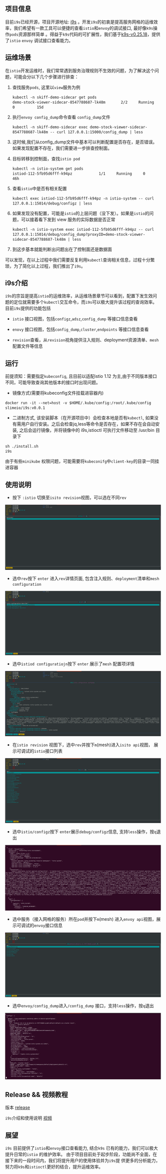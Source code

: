 ## 项目信息

目前`i9s`已经开源，项目开源地址: [i9s](https://github.com/slime-io/i9s) 。开发`i9s`的初衷是提高服务网格的运维效率，我们希望有一款工具可以便捷的查看`istio`和`envoy`的调试接口, 最好像`k9s`操作`pods`资源那样简单 。得益于`k9s`代码的可扩展性，我们基于[k9s-v0.25.18](https://github.com/derailed/k9s/releases/tag/v0.25.18)，提供了`istio` `envoy` 调试接口查看能力。

## 运维场景

在`istio`开发运维时，我们常常遇到服务治理规则不生效的问题，为了解决这个问题，可能会分以下几个步骤进行排查：

1. 查找服务`pods`, 这里以`view`服务为例
   ```
   kubectl -n skiff-demo-sidecar get pods
   demo-stock-viewer-sidecar-8547788687-lk48m       2/2     Running   0          15d
   ```

2. 执行`envoy config_dump`命令查看 `config_dump`文件
   ```
   kubectl -n skiff-demo-sidecar exec demo-stock-viewer-sidecar-8547788687-lk48m -- curl 127.0.0.1:15000/config_dump | less
   ```

3. 这时候,我们从config_dump文件中基本可以判断配置是否存在，是否错误。如果发现配置不存在，我们需要进一步排查控制面。

4. 目标转移到控制面，查找`istio pod`
   ```
   kubectl -n istio-system get pods
   istiod-112-5fb95d6fff-k94pz            1/1     Running     0          46h
   ```

5. 查看`istio`中是否有相关配置
   ```
   kubectl exec istiod-112-5fb95d6fff-k94pz -n istio-system -- curl 127.0.0.1:15014/debug/configz | less
   ```

6. 如果发现没有配置，可能是`istio`的上层问题（没下发）。如果是`istio`的问题，可以接着看下发到 view 服务的实际数据是否正常
   ```
   kubectl -n istio-system exec istiod-112-5fb95d6fff-k94pz -- curl 127.0.0.1:15014/debug/config_dump?proxyID=demo-stock-viewer-sidecar-8547788687-lk48m | less
   ```

7. 到这步基本就能判断出问题出在了控制面还是数据面

可以发现，在以上过程中我们需要反复利用`kubectl`查询相关信息，过程十分繁琐，为了简化以上过程，我们推出了`i9s`。

## i9s介绍

`i9s`的宗旨是提高`istio`的运维效率，从运维场景章节可以看到，配置下发生效问题的定位就需要多个`kubectl`交互命令，而`i9s`可以极大提升该过程的查询效率。目前`i9s`提供的功能包括

- `istio` 接口视图，包括`configz`,`adsz`,`config_dump` 等接口信息查看

- `enovy` 接口视图，包括`config_dump`,`cluster`,`endpoints` 等接口信息查看

- `revision`查看，从`revision`视角提供注入规则、deployment资源清单、`mesh`配置文件等信息

## 运行

前提须知：需要指定`kubeconfig`, 且目前以适配istio 1.12 为主,由于不同版本接口不同，可能导致查询其他版本的接口时出现问题。

- 镜像方式(需要将kubeconfig文件挂载进容器内)
```
docker run -it --net=host -v $HOME/.kube/config:/root/.kube/config slimeio/i9s:v0.0.1
```

- 二进制方式, 该安装脚本（在开源项目中）会检查本地是否有`kubectl`, 如果没有需用户自行安装。之后会检查jq,less等命令是否存在，如果不存在会自动安装, 之后会运行镜像，并将镜像中的 i9s,istioctl 可执行文件移动至 /usr/bin 目录下
```
sh ./install.sh
i9s
```

由于有些`minikube` 权限问题，可能需要将`kubeconifg`中`client-key`的目录一同挂进容器

## 使用说明

- 按下 `:istio` 切换至`isito revision`视图，可以选在不同`rev`

![revision](../assets/i9s/revision.png)

- 选中`rev`按下 `enter` 进入`rev`详情页面, 包含注入规则、`deployment`清单和`mesh configuration`

![pilot_describe](../assets/i9s/pilot_describe.png)

- 选中`istiod configuratiojn`按下 `enter` 展示了`mesh` 配置项详情

![pilot_describe](../assets/i9s/istio_configmap.png)

- 在`istio revision` 视图下，选中`rev`并按下`m`(mesh)进入`isito api`视图， 展示可调试的`istio`接口列表

![revision](../assets/i9s/pilot_api.png)

- 选中`istio/configz`按下 `enter`展示`debug/configz`信息, 支持`less`操作，按`q`退出

![revision](../assets/i9s/configz.png)

- 选中服务（接入网格的服务）所在`pod`并按下`m`(mesh) 进入`envoy api`视图，展示可调试的`envoy`接口信息

![revision](../assets/i9s/envoy_api.png)

- 选中`envoy/config_dump`进入`/config_dump` 接口，支持`less`操作，按`q`退出

![revision](../assets/i9s/config_dump.png)

## Release && 视频教程

版本 [release](https://github.com/slime-io/i9s/releases/tag/v0.0.1-i9s)

`i9s`介绍和使用说明 [视频](https://www.bilibili.com/video/BV1JZ4y1Y71i?pop_share=1&vd_source=00e91b5259369c7e4fedda13d49048d8)

## 展望

`i9s` 目前提供了`istio`和`envoy`接口查看能力, 结合`k9s` 已有的能力，我们可以极大提升日常的`istio` 的维护效率。 由于项目目前处于起步阶段，功能尚不全面，在接下来的一段时间内，我们将提升用户的使用体验并为`i9s`提 供更多的分析能力，努力将`k9s`和`istioctl`更好的结合，提升运维效率。